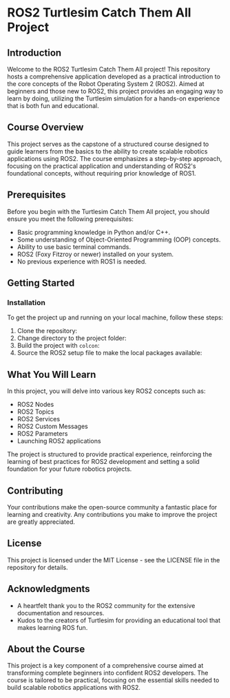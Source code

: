 # ROS2 Turtlesim Catch Them All Project

## Introduction
Welcome to the ROS2 Turtlesim Catch Them All project! This repository hosts a comprehensive application developed as a practical introduction to the core concepts of the Robot Operating System 2 (ROS2). Aimed at beginners and those new to ROS2, this project provides an engaging way to learn by doing, utilizing the Turtlesim simulation for a hands-on experience that is both fun and educational.

## Course Overview
This project serves as the capstone of a structured course designed to guide learners from the basics to the ability to create scalable robotics applications using ROS2. The course emphasizes a step-by-step approach, focusing on the practical application and understanding of ROS2's foundational concepts, without requiring prior knowledge of ROS1.

## Prerequisites
Before you begin with the Turtlesim Catch Them All project, you should ensure you meet the following prerequisites:
- Basic programming knowledge in Python and/or C++.
- Some understanding of Object-Oriented Programming (OOP) concepts.
- Ability to use basic terminal commands.
- ROS2 (Foxy Fitzroy or newer) installed on your system.
- No previous experience with ROS1 is needed.

## Getting Started

### Installation
To get the project up and running on your local machine, follow these steps:

1. Clone the repository:
2. Change directory to the project folder:
3. Build the project with `colcon`:
4. Source the ROS2 setup file to make the local packages available:


## What You Will Learn
In this project, you will delve into various key ROS2 concepts such as:
- ROS2 Nodes
- ROS2 Topics
- ROS2 Services
- ROS2 Custom Messages
- ROS2 Parameters
- Launching ROS2 applications

The project is structured to provide practical experience, reinforcing the learning of best practices for ROS2 development and setting a solid foundation for your future robotics projects.

## Contributing
Your contributions make the open-source community a fantastic place for learning and creativity. Any contributions you make to improve the project are greatly appreciated.

## License
This project is licensed under the MIT License - see the LICENSE file in the repository for details.

## Acknowledgments
- A heartfelt thank you to the ROS2 community for the extensive documentation and resources.
- Kudos to the creators of Turtlesim for providing an educational tool that makes learning ROS fun.

## About the Course
This project is a key component of a comprehensive course aimed at transforming complete beginners into confident ROS2 developers. The course is tailored to be practical, focusing on the essential skills needed to build scalable robotics applications with ROS2.

